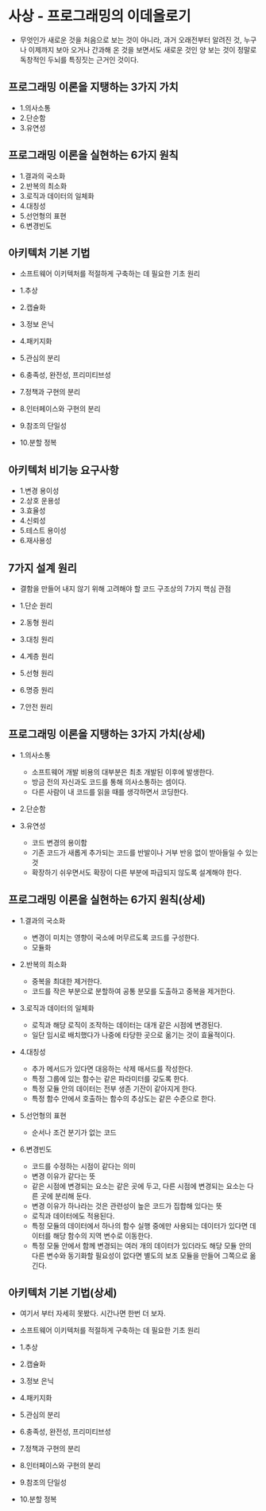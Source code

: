 # 사상 - 프로그래밍의 이데올로기

- 무엇인가 새로운 것을 처음으로 보는 것이 아니라, 과거 오래전부터 알려진 것, 누구나 이제까지 보아 오거나 간과해 온 것을 보면서도 새로운 것인 양 보는 것이 정말로 독창적인 두뇌를 특징짓는 근거인 것이다.

## 프로그래밍 이론을 지탱하는 3가지 가치

- 1.의사소통
- 2.단순함
- 3.유연성

## 프로그래밍 이론을 실현하는 6가지 원칙

- 1.결과의 국소화
- 2.반복의 최소화
- 3.로직과 데이터의 일체화
- 4.대칭성
- 5.선언형의 표현
- 6.변경빈도

## 아키텍처 기본 기법

- 소프트웨어 이키텍처를 적절하게 구축하는 데 필요한 기초 원리

- 1.추상
- 2.캡슐화
- 3.정보 은닉
- 4.패키지화
- 5.관심의 분리
- 6.충족성, 완전성, 프리미티브성
- 7.정책과 구현의 분리
- 8.인터페이스와 구현의 분리
- 9.참조의 단일성
- 10.분할 정복

## 아키텍처 비기능 요구사항

- 1.변경 용이성
- 2.상호 운용성
- 3.효율성
- 4.신뢰성
- 5.테스트 용이성
- 6.재사용성

## 7가지 설계 원리

- 결함을 만들어 내지 않기 위해 고려해야 할 코드 구조상의 7가지 핵심 관점

- 1.단순 원리
- 2.동형 원리
- 3.대칭 원리
- 4.계층 원리
- 5.선형 원리
- 6.명증 원리
- 7.안전 원리

## 프로그래밍 이론을 지탱하는 3가지 가치(상세)

- 1.의사소통
  - 소프트웨어 개발 비용의 대부분은 최초 개발된 이후에 발생한다.
  - 방금 전의 자신과도 코드를 통해 의사소통하는 셈이다.
  - 다른 사람이 내 코드를 읽을 때를 생각하면서 코딩한다.

- 2.단순함

- 3.유연성
  - 코드 변경의 용이함
  - 기존 코드가 새롭게 추가되는 코드를 반발이나 거부 반응 없이 받아들일 수 있는 것
  - 확장하기 쉬우면서도 확장이 다른 부분에 파급되지 않도록 설계해야 한다.

## 프로그래밍 이론을 실현하는 6가지 원칙(상세)

- 1.결과의 국소화
  - 변경이 미치는 영향이 국소에 머무르도록 코드를 구성한다.
  - 모듈화

- 2.반복의 최소화
  - 중복을 최대한 제거한다.
  - 코드를 작은 부분으로 분할하여 공통 분모를 도출하고 중복을 제거한다.

- 3.로직과 데이터의 일체화
  - 로직과 해당 로직이 조작하는 데이터는 대개 같은 시점에 변경된다.
  - 일단 임시로 배치했다가 나중에 타당한 곳으로 옮기는 것이 효율적이다.

- 4.대칭성
  - 추가 메서드가 있다면 대응하는 삭제 매서드를 작성한다.
  - 특정 그룹에 있는 함수는 같은 파라미터를 갖도록 한다.
  - 특정 모듈 안의 데이터는 전부 생존 기잔이 같아지게 한다.
  - 특정 함수 안에서 호출하는 함수의 추상도는 같은 수준으로 한다.

- 5.선언형의 표현
  - 순서나 조건 분기가 없는 코드

- 6.변경빈도
  - 코드를 수정하는 시점이 같다는 의미
  - 변경 이유가 같다는 뜻
  - 같은 시점에 변경되는 요소는 같은 곳에 두고, 다른 시점에 변경되는 요소는 다른 곳에 분리해 둔다.
  - 변경 이유가 하나라는 것은 관련성이 높은 코드가 집합해 있다는 뜻
  - 로직과 데이터에도 적용된다.
  - 특정 모듈의 데이터에서 하나의 함수 실행 중에만 사용되는 데이터가 있다면 데이터를 해당 함수의 지역 변수로 이동한다.
  - 특정 모둘 안에서 함께 변경되는 여러 개의 데이터가 있더라도 해당 모듈 안의 다른 변수와 동기화할 필요성이 없다면 별도의 보조 모듈을 만들어 그쪽으로 옮긴다.

## 아키텍처 기본 기법(상세)

- 여기서 부터 자세히 못봤다. 시간나면 한번 더 보자.
- 소프트웨어 이키텍처를 적절하게 구축하는 데 필요한 기초 원리

- 1.추상
- 2.캡슐화
- 3.정보 은닉
- 4.패키지화
- 5.관심의 분리
- 6.충족성, 완전성, 프리미티브성
- 7.정책과 구현의 분리
- 8.인터페이스와 구현의 분리
- 9.참조의 단일성
- 10.분할 정복
